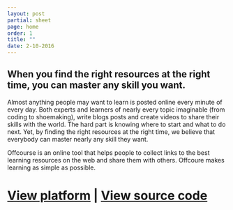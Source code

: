 ```yaml
---
layout: post
partial: sheet
page: home
order: 1
title: ""
date: 2-10-2016
---
```

## When you find the right resources at the right time, you can master any skill you want.

Almost anything people may want to learn is posted online every minute of every day. Both experts and learners of nearly every topic imaginable (from coding to shoemaking), write blogs posts and create videos to share their skills with the world. The hard part is knowing where to start and what to do next. Yet, by finding the right resources at the right time, we believe that everybody can master nearly any skill they want.

Offcourse is an online tool that helps people to collect links to the best learning resources on the web and share them with others. Offcoure makes learning as simple as possible.

# [View platform](http://platform.offcourse.io/) | [View source code](https://github.com/OffCourse)
